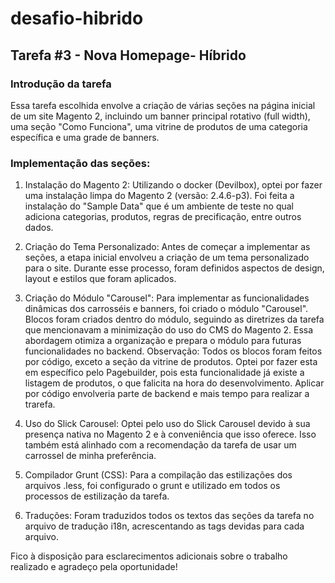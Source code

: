 # desafio-hibrido
## Tarefa #3 - Nova Homepage- Híbrido

### Introdução da tarefa

Essa tarefa escolhida envolve a criação de várias seções na página inicial de um site Magento 2, incluindo um banner principal rotativo (full width), uma seção "Como Funciona", uma vitrine de produtos de uma categoria específica e uma grade de banners.


### Implementação das seções: 

1. Instalação do Magento 2: Utilizando o docker (Devilbox), optei por fazer uma instalação limpa do Magento 2 (versão: 2.4.6-p3). Foi feita a instalação do "Sample Data" que é um ambiente de teste no qual adiciona categorias,
produtos, regras de precificação, entre outros dados.  

2. Criação do Tema Personalizado:
Antes de começar a implementar as seções, a etapa inicial envolveu a criação de um tema personalizado para o site. Durante esse processo, foram definidos aspectos de design, layout e estilos que foram aplicados.

3. Criação do Módulo "Carousel":
Para implementar as funcionalidades dinâmicas dos carrosséis e banners, foi criado o módulo "Carousel". Blocos foram criados dentro do módulo, seguindo as diretrizes da tarefa que mencionavam a minimização do uso do CMS do Magento 2. Essa abordagem otimiza a organização e prepara o módulo para futuras funcionalidades no backend.
    Observação: Todos os blocos foram feitos por código, exceto a seção da vitrine de produtos. Optei por fazer esta em específico pelo Pagebuilder, pois esta funcionalidade já existe a listagem de produtos, o que falicita na hora do desenvolvimento. Aplicar por código envolveria parte de backend e mais tempo para realizar a trarefa. 

4. Uso do Slick Carousel:
Optei pelo uso do Slick Carousel devido à sua presença nativa no Magento 2 e à conveniência que isso oferece. Isso também está alinhado com a recomendação da tarefa de usar um carrossel de minha preferência.

5. Compilador Grunt (CSS): 
Para a compilação das estilizações dos arquivos .less, foi configurado o grunt e utilizado em todos os processos de estilização da tarefa. 

6. Traduções: 
Foram traduzidos todos os textos das seções da tarefa no arquivo de tradução i18n, acrescentando as tags devidas para cada arquivo.  

Fico à disposição para esclarecimentos adicionais sobre o trabalho realizado e agradeço pela oportunidade!
